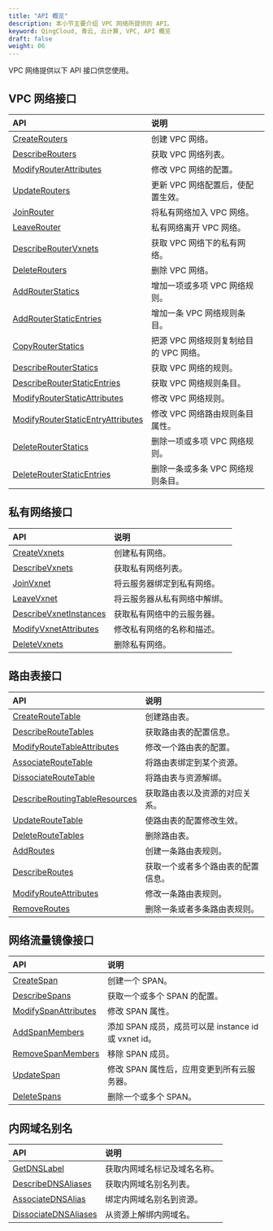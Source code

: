 ```yaml
---
title: "API 概览"
description: 本小节主要介绍 VPC 网络所提供的 API。 
keyword: QingCloud, 青云, 云计算, VPC, API 概览
draft: false
weight: 06
---
```


VPC 网络提供以下 API 接口供您使用。

## VPC 网络接口

| API                                                          | 说明                                    |
| :----------------------------------------------------------- | :-------------------------------------- |
| [CreateRouters](../vpc_api/create_routers/)                  | 创建 VPC 网络。                         |
| [DescribeRouters](../vpc_api/describe_routers/)              | 获取 VPC 网络列表。                     |
| [ModifyRouterAttributes](../vpc_api/modify_router_attributes/) | 修改 VPC 网络的配置。                   |
| [UpdateRouters](../vpc_api/update_routers/)                  | 更新 VPC 网络配置后，使配置生效。       |
| [JoinRouter](../vpc_api/join_router/)                        | 将私有网络加入 VPC 网络。               |
| [LeaveRouter](../vpc_api/leave_router/)                      | 私有网络离开 VPC 网络。                 |
| [DescribeRouterVxnets](../vpc_api/describe_router_vxnets/)   | 获取 VPC 网络下的私有网络。             |
| [DeleteRouters](../vpc_api/delete_routers/)                  | 删除 VPC 网络。                         |
| [AddRouterStatics](../vpc_api/add_router_statics/)           | 增加一项或多项 VPC 网络规则。           |
| [AddRouterStaticEntries](../vpc_api/add_router_static_entries/) | 增加一条 VPC  网络规则条目。            |
| [CopyRouterStatics](../vpc_api/copy_router_statics/)         | 把源 VPC  网络规则复制给目的 VPC 网络。 |
| [DescribeRouterStatics](../vpc_api/describe_router_statics/) | 获取 VPC 网络的规则。                   |
| [DescribeRouterStaticEntries](../vpc_api/describe_router_static_entries/) | 获取 VPC 网络规则条目。                 |
| [ModifyRouterStaticAttributes](../vpc_api/modify_router_static_attributes/) | 修改 VPC 网络规则。                     |
| [ModifyRouterStaticEntryAttributes](../vpc_api/modify_router_static_entry_attributes/) | 修改 VPC 网络路由规则条目属性。         |
| [DeleteRouterStatics](../vpc_api/delete_router_statics/)     | 删除一项或多项 VPC 网络规则。           |
| [DeleteRouterStaticEntries](../vpc_api/delete_router_static_entries/) | 删除一条或多条 VPC 网络规则条目。       |

## 私有网络接口

| API                                                          | 说明                         |
| :----------------------------------------------------------- | :--------------------------- |
| [CreateVxnets](../vxnet_api/create_vxnets/)                  | 创建私有网络。               |
| [DescribeVxnets](../vxnet_api/describe_vxnets/)              | 获取私有网络列表。           |
| [JoinVxnet](../vxnet_api/join_vxnet/)                        | 将云服务器绑定到私有网络。   |
| [LeaveVxnet](../vxnet_api/leave_vxnet/)                      | 将云服务器从私有网络中解绑。 |
| [DescribeVxnetInstances](../vxnet_api/describe_vxnet_instances/) | 获取私有网络中的云服务器。   |
| [ModifyVxnetAttributes](../vxnet_api/modify_vxnet_attributes/) | 修改私有网络的名称和描述。   |
| [DeleteVxnets](../vxnet_api/delete_vxnets/)                  | 删除私有网络。               |



## 路由表接口

| API                                                          | 说明                               |
| :----------------------------------------------------------- | :--------------------------------- |
| [CreateRouteTable](../routing_table/create_route_table/)     | 创建路由表。                       |
| [DescribeRouteTables](../routing_table/describe_route_tables/) | 获取路由表的配置信息。             |
| [ModifyRouteTableAttributes](../routing_table/modify_route_table_attributes/) | 修改一个路由表的配置。             |
| [AssociateRouteTable](../routing_table/associate_route_table/) | 将路由表绑定到某个资源。           |
| [DissociateRouteTable](../routing_table/dissociate_route_table/) | 将路由表与资源解绑。               |
| [DescribeRoutingTableResources](../routing_table/describe_routing_table_resources/) | 获取路由表以及资源的对应关系。     |
| [UpdateRouteTable](../routing_table/update_route_table/)     | 使路由表的配置修改生效。           |
| [DeleteRouteTables](../routing_table/delete_route_tables/)   | 删除路由表。                       |
| [AddRoutes](../routing_table/add_routes/)                    | 创建一条路由表规则。               |
| [DescribeRoutes](../routing_table/describe_routes/)          | 获取一个或者多个路由表的配置信息。 |
| [ModifyRouteAttributes](../routing_table/modify_route_attributes/) | 修改一条路由表规则。               |
| [RemoveRoutes](../routing_table/remove_routes/)              | 删除一条或者多条路由表规则。       |

## 网络流量镜像接口

| API                                                     | 说明                                                 |
| :------------------------------------------------------ | :--------------------------------------------------- |
| [CreateSpan](../span/create_span/)                      | 创建一个 SPAN。                                      |
| [DescribeSpans](../span/describe_spans/)                | 获取一个或多个 SPAN 的配置。                         |
| [ModifySpanAttributes](../span/modify-span-attributes/) | 修改 SPAN 属性。                                     |
| [AddSpanMembers](../span/add-span-members/)             | 添加 SPAN 成员，成员可以是 instance id 或 vxnet id。 |
| [RemoveSpanMembers](../span/remove-span-members/)       | 移除 SPAN 成员。                                     |
| [UpdateSpan](../span/update-span/)                      | 修改 SPAN 属性后，应用变更到所有云服务器。           |
| [DeleteSpans](../span/delete_spans/)                    | 删除一个或多个 SPAN。                                |

## 内网域名别名

| API                                                          | 说明                         |
| :----------------------------------------------------------- | :--------------------------- |
| [GetDNSLabel](../dns_alias/get_dns_label/)                   | 获取内网域名标记及域名名称。 |
| [DescribeDNSAliases](../dns_alias/describe_dns_aliases/)     | 获取内网域名别名列表。       |
| [AssociateDNSAlias](../dns_alias/associate_dns_alias/)       | 绑定内网域名别名到资源。     |
| [DissociateDNSAliases](../dns_alias/dissociate_dns_aliases/) | 从资源上解绑内网域名。       |
